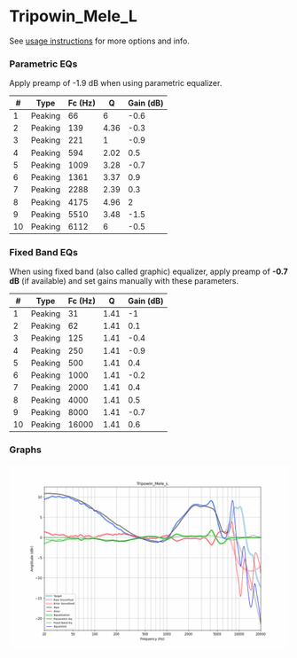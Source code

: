 # Tripowin_Mele_L
See [usage instructions](https://github.com/jaakkopasanen/AutoEq#usage) for more options and info.

### Parametric EQs
Apply preamp of -1.9 dB when using parametric equalizer.

|   # | Type    |   Fc (Hz) |    Q |   Gain (dB) |
|-----|---------|-----------|------|-------------|
|   1 | Peaking |        66 | 6    |        -0.6 |
|   2 | Peaking |       139 | 4.36 |        -0.3 |
|   3 | Peaking |       221 | 1    |        -0.9 |
|   4 | Peaking |       594 | 2.02 |         0.5 |
|   5 | Peaking |      1009 | 3.28 |        -0.7 |
|   6 | Peaking |      1361 | 3.37 |         0.9 |
|   7 | Peaking |      2288 | 2.39 |         0.3 |
|   8 | Peaking |      4175 | 4.96 |         2   |
|   9 | Peaking |      5510 | 3.48 |        -1.5 |
|  10 | Peaking |      6112 | 6    |        -0.5 |

### Fixed Band EQs
When using fixed band (also called graphic) equalizer, apply preamp of **-0.7 dB** (if available) and set gains manually with these parameters.

|   # | Type    |   Fc (Hz) |    Q |   Gain (dB) |
|-----|---------|-----------|------|-------------|
|   1 | Peaking |        31 | 1.41 |        -1   |
|   2 | Peaking |        62 | 1.41 |         0.1 |
|   3 | Peaking |       125 | 1.41 |        -0.4 |
|   4 | Peaking |       250 | 1.41 |        -0.9 |
|   5 | Peaking |       500 | 1.41 |         0.4 |
|   6 | Peaking |      1000 | 1.41 |        -0.2 |
|   7 | Peaking |      2000 | 1.41 |         0.4 |
|   8 | Peaking |      4000 | 1.41 |         0.5 |
|   9 | Peaking |      8000 | 1.41 |        -0.7 |
|  10 | Peaking |     16000 | 1.41 |         0.6 |

### Graphs
![](./Tripowin_Mele_L.png)
